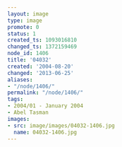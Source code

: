 ```yaml
---
layout: image
type: image
promote: 0
status: 1
created_ts: 1093016810
changed_ts: 1372159469
node_id: 1406
title: '04032'
created: '2004-08-20'
changed: '2013-06-25'
aliases:
- "/node/1406/"
permalink: "/node/1406/"
tags:
- 2004/01 - January 2004
- Abel Tasman
images:
- src: image/images/04032-1406.jpg
  name: 04032-1406.jpg
---
```


